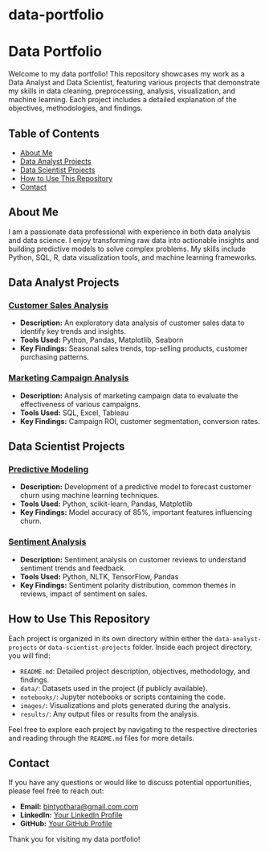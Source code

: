 # data-portfolio

# Data Portfolio

Welcome to my data portfolio! This repository showcases my work as a Data Analyst and Data Scientist, featuring various projects that demonstrate my skills in data cleaning, preprocessing, analysis, visualization, and machine learning. Each project includes a detailed explanation of the objectives, methodologies, and findings.

## Table of Contents
- [About Me](#about-me)
- [Data Analyst Projects](#data-analyst-projects)
- [Data Scientist Projects](#data-scientist-projects)
- [How to Use This Repository](#how-to-use-this-repository)
- [Contact](#contact)

## About Me

I am a passionate data professional with experience in both data analysis and data science. I enjoy transforming raw data into actionable insights and building predictive models to solve complex problems. My skills include Python, SQL, R, data visualization tools, and machine learning frameworks.

## Data Analyst Projects

### [Customer Sales Analysis](./data-analyst-projects/customer-sales-analysis)
- **Description:** An exploratory data analysis of customer sales data to identify key trends and insights.
- **Tools Used:** Python, Pandas, Matplotlib, Seaborn
- **Key Findings:** Seasonal sales trends, top-selling products, customer purchasing patterns.

### [Marketing Campaign Analysis](./data-analyst-projects/marketing-campaign-analysis)
- **Description:** Analysis of marketing campaign data to evaluate the effectiveness of various campaigns.
- **Tools Used:** SQL, Excel, Tableau
- **Key Findings:** Campaign ROI, customer segmentation, conversion rates.

## Data Scientist Projects

### [Predictive Modeling](./data-scientist-projects/predictive-modeling)
- **Description:** Development of a predictive model to forecast customer churn using machine learning techniques.
- **Tools Used:** Python, scikit-learn, Pandas, Matplotlib
- **Key Findings:** Model accuracy of 85%, important features influencing churn.

### [Sentiment Analysis](./data-scientist-projects/sentiment-analysis)
- **Description:** Sentiment analysis on customer reviews to understand sentiment trends and feedback.
- **Tools Used:** Python, NLTK, TensorFlow, Pandas
- **Key Findings:** Sentiment polarity distribution, common themes in reviews, impact of sentiment on sales.

## How to Use This Repository

Each project is organized in its own directory within either the `data-analyst-projects` or `data-scientist-projects` folder. Inside each project directory, you will find:
- `README.md`: Detailed project description, objectives, methodology, and findings.
- `data/`: Datasets used in the project (if publicly available).
- `notebooks/`: Jupyter notebooks or scripts containing the code.
- `images/`: Visualizations and plots generated during the analysis.
- `results/`: Any output files or results from the analysis.

Feel free to explore each project by navigating to the respective directories and reading through the `README.md` files for more details.

## Contact

If you have any questions or would like to discuss potential opportunities, please feel free to reach out:

- **Email:** [bintyothara@gmail.com.com](mailto:your.email@example.com)
- **LinkedIn:** [Your LinkedIn Profile](https://www.linkedin.com/in/yourprofile/)
- **GitHub:** [Your GitHub Profile](https://github.com/yourprofile)

Thank you for visiting my data portfolio!
